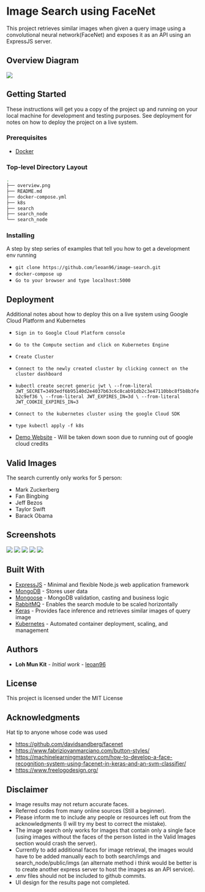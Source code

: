 # Image Search using FaceNet

This project retrieves similar images when given a query image using a convolutional neural network(FaceNet) and exposes it as an API using an ExpressJS server.

## Overview Diagram

![](overview.png)

## Getting Started

These instructions will get you a copy of the project up and running on your local machine for development and testing purposes. See deployment for notes on how to deploy the project on a live system.

### Prerequisites

- [Docker](https://www.docker.com/products/docker-desktop)

### Top-level Directory Layout

```bash
.
├── overview.png
├── README.md
├── docker-compose.yml
├── k8s
├── search
├── search_node
└── search_node
```

### Installing

A step by step series of examples that tell you how to get a development env running

- `git clone https://github.com/leoan96/image-search.git`
- `docker-compose up`
- `Go to your browser and type localhost:5000`

## Deployment

Additional notes about how to deploy this on a live system using Google Cloud Platform and Kubernetes

- `Sign in to Google Cloud Platform console`
- `Go to the Compute section and click on Kubernetes Engine`
- `Create Cluster`
- `Connect to the newly created cluster by clicking connect on the cluster dashboard`
- `kubectl create secret generic jwt \ --from-literal JWT_SECRET=3493edf6b95140d2e4037b63c6c8cab91db2c3e47110bbc8f5b8b3feb2c9ef36 \ --from-literal JWT_EXPIRES_IN=3d \ --from-literal JWT_COOKIE_EXPIRES_IN=3`
- `Connect to the kubernetes cluster using the google Cloud SDK`
- `type kubectl apply -f k8s`

- [Demo Website](http://34.87.41.133:5000/) - Will be taken down soon due to running out of google cloud credits

## Valid Images

The search currently only works for 5 person:

- Mark Zuckerberg
- Fan Bingbing
- Jeff Bezos
- Taylor Swift
- Barack Obama

## Screenshots

![](images/main.png)
![](images/signup.png)
![](images/login.png)
![](images/search.png)
![](images/result.png)

## Built With

- [ExpressJS](https://expressjs.com/) - Minimal and flexible Node.js web application framework
- [MongoDB](https://www.mongodb.com/) - Stores user data
- [Mongoose](https://mongoosejs.com/) - MongoDB validation, casting and business logic
- [RabbitMQ](https://www.rabbitmq.com/) - Enables the search module to be scaled horizontally
- [Keras](https://keras.io/) - Provides face inference and retrieves similar images of query image
- [Kubernetes](https://kubernetes.io/) - Automated container deployment, scaling, and management

## Authors

- **Loh Mun Kit** - _Initial work_ - [leoan96](https://github.com/leoan96)

## License

This project is licensed under the MIT License

## Acknowledgments

Hat tip to anyone whose code was used

- https://github.com/davidsandberg/facenet
- https://www.fabriziovanmarciano.com/button-styles/
- https://machinelearningmastery.com/how-to-develop-a-face-recognition-system-using-facenet-in-keras-and-an-svm-classifier/
- https://www.freelogodesign.org/

## Disclaimer

- Image results may not return accurate faces.
- Referred codes from many online sources (Still a beginner).
- Please inform me to include any people or resources left out from the acknowledgments (I will try my best to correct the mistake).
- The image search only works for images that contain only a single face (using images without the faces of the person listed in the Valid Images section would crash the server).
- Currently to add additional faces for image retrieval, the images would have to be added manually each to both search/imgs and search_node/public/imgs (an alternate method i think would be better is to create another express server to host the images as an API service).
- .env files should not be included to github commits.
- UI design for the results page not completed.
